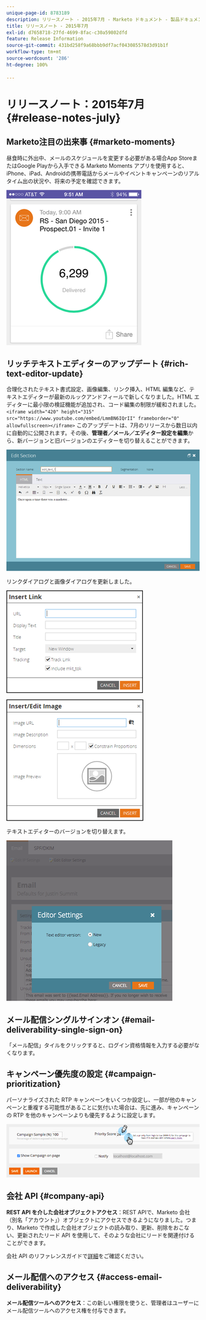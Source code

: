 ```yaml
---
unique-page-id: 8783189
description: リリースノート - 2015年7月 - Marketo ドキュメント - 製品ドキュメント
title: リリースノート - 2015年7月
exl-id: d7658718-27fd-4699-8fac-c30a59802dfd
feature: Release Information
source-git-commit: 431bd258f9a68bbb9df7acf043085578d3d91b1f
workflow-type: tm+mt
source-wordcount: '286'
ht-degree: 100%

---
```


# リリースノート：2015年7月 {#release-notes-july}

## Marketo注目の出来事 {#marketo-moments}

昼食時に外出中、メールのスケジュールを変更する必要がある場合App StoreまたはGoogle Playから入手できる Marketo Moments アプリを使用すると、iPhone、iPad、Androidの携帯電話からメールやイベントキャンペーンのリアルタイム出の状況や、将来の予定を確認できます。

![](assets/image2015-7-10-9-3a42-3a29.png)

## リッチテキストエディターのアップデート {#rich-text-editor-update}

合理化されたテキスト書式設定、画像編集、リンク挿入、HTML 編集など、テキストエディターが最新のルックアンドフィールで新しくなりました。HTML エディターに最小限の検証機能が追加され、コード編集の制限が緩和されました。
`<iframe width="420" height="315" src="https://www.youtube.com/embed/LmmBN6IQrII" frameborder="0" allowfullscreen></iframe>` このアップデートは、7月のリリースから数日以内に自動的に公開されます。その後、**管理者／メール／エディター設定を編集**&#x200B;から、新バージョンと旧バージョンのエディターを切り替えることができます。

![](assets/image2015-7-10-9-3a42-3a44.png)

リンクダイアログと画像ダイアログを更新しました。

![](assets/image2015-7-10-9-3a42-3a57.png)

![](assets/image2015-7-10-9-3a43-3a20.png)

テキストエディターのバージョンを切り替えます。

![](assets/image2015-7-10-9-3a43-3a32.png)

## メール配信シングルサインオン {#email-deliverability-single-sign-on}

「メール配信」タイルをクリックすると、ログイン資格情報を入力する必要がなくなります。

## キャンペーン優先度の設定 {#campaign-prioritization}

パーソナライズされた RTP キャンペーンをいくつか設定し、一部が他のキャンペーンと重複する可能性があることに気付いた場合は、先に進み、キャンペーンの RTP を他のキャンペーンよりも優先するように設定します。

![](assets/image2015-7-9-20-3a20-3a58.png)

## 会社 API {#company-api}

**REST API を介した会社オブジェクトアクセス**：REST APIで、Marketo 会社（別名「アカウント」）オブジェクトにアクセスできるようになりました。つまり、Marketo で作成した会社オブジェクトの読み取り、更新、削除をおこない、更新されたリード API を使用して、そのような会社にリードを関連付けることができます。

会社 API のリファレンスガイドで[詳細](https://developers.marketo.com/documentation/company-api/)をご確認ください。

## メール配信へのアクセス {#access-email-deliverability}

**メール配信ツールへのアクセス**：この新しい権限を使うと、管理者はユーザーにメール配信ツールへのアクセス権を付与できます。
